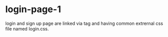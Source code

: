 # login-page-1

login and sign up page are linked via <a> tag and having common extrernal css file named login.css.
